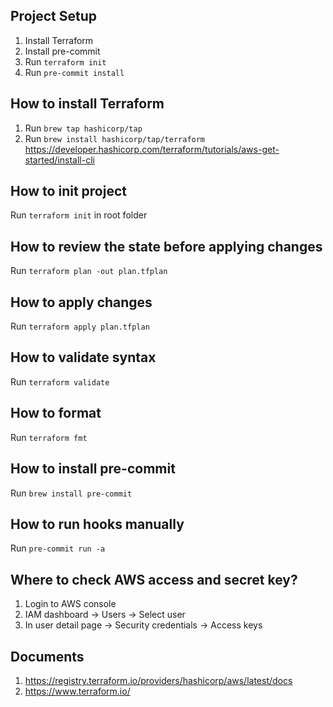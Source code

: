 ## Project Setup
1. Install Terraform
2. Install pre-commit
3. Run `terraform init`
4. Run `pre-commit install`

## How to install Terraform
1. Run `brew tap hashicorp/tap`
2. Run `brew install hashicorp/tap/terraform`
https://developer.hashicorp.com/terraform/tutorials/aws-get-started/install-cli

## How to init project
Run `terraform init` in root folder

## How to review the state before applying changes
Run `terraform plan -out plan.tfplan`

## How to apply changes
Run `terraform apply plan.tfplan`

## How to validate syntax
Run `terraform validate`

## How to format
Run `terraform fmt`

## How to install pre-commit
Run `brew install pre-commit`

## How to run hooks manually
Run `pre-commit run -a`

## Where to check AWS access and secret key?
1. Login to AWS console
2. IAM dashboard -> Users -> Select user
3. In user detail page -> Security credentials -> Access keys

## Documents
1. https://registry.terraform.io/providers/hashicorp/aws/latest/docs
2. https://www.terraform.io/
